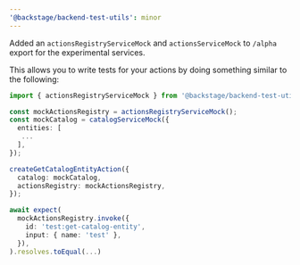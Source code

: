 ```yaml
---
'@backstage/backend-test-utils': minor
---
```


Added an `actionsRegistryServiceMock` and `actionsServiceMock` to `/alpha` export for the experimental services.

This allows you to write tests for your actions by doing something similar to the following:

```ts
import { actionsRegistryServiceMock } from '@backstage/backend-test-utils/alpha`;

const mockActionsRegistry = actionsRegistryServiceMock();
const mockCatalog = catalogServiceMock({
  entities: [
   ...
  ],
});

createGetCatalogEntityAction({
  catalog: mockCatalog,
  actionsRegistry: mockActionsRegistry,
});

await expect(
  mockActionsRegistry.invoke({
    id: 'test:get-catalog-entity',
    input: { name: 'test' },
  }),
).resolves.toEqual(...)
```
